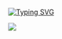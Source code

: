[![Typing SVG](https://readme-typing-svg.herokuapp.com?color=%2336BCF7&lines=zaivanza+from+hodlmod.eth)](https://git.io/typing-svg)

![](https://komarev.com/ghpvc/?username=zaivanza)
